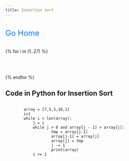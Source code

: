 ```yaml
---
title: Insertion sort
---
```

<a class="internal-link" href="{{ site.baseurl }}/" style="display: inline-flex; align-items: center; margin: 20px 0; text-decoration: none; color: #007bff; font-size: 24px;">
 <i class="fa-solid fa-igloo"></i>Go Home
</a>

{% for i in (1..27) %}
<section  style="display:block; margin-top: 64px" data-transition="fade">
  <img data-src="{{ site.baseurl }}/assets/images/ins-{{ i }}.png">
</section>
{% endfor %}

<section  data-auto-animate>
  <h2>Code in Python for Insertion Sort</h2>
  <pre><code data-trim data-noescape>
        array = [7,5,3,10,1]
        i=1
        while i < len(array):
            j = i
            while j > 0 and array[j - 1] > array[j]:
                    tmp = array[j-1]
                    array[j-1] = array[j]
                    array[j] = tmp 
                    j -= 1
                    print(array)
            i += 1

    
  </code></pre>
</section>


